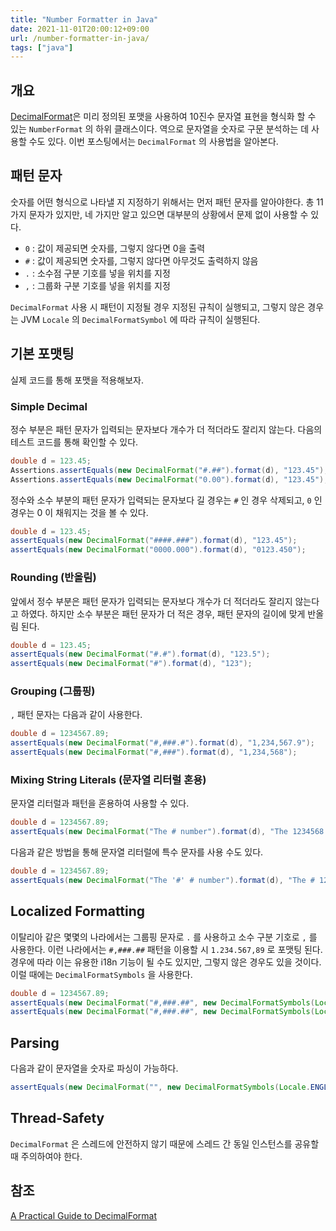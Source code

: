 ```yaml
---
title: "Number Formatter in Java"
date: 2021-11-01T20:00:12+09:00
url: /number-formatter-in-java/
tags: ["java"]
---
```


## 개요

[DecimalFormat](https://docs.oracle.com/en/java/javase/11/docs/api/java.base/java/text/DecimalFormat.html)은 미리 정의된 포맷을 사용하여 10진수 문자열 표현을 형식화 할 수 있는 `NumberFormat` 의 하위 클래스이다. 역으로 문자열을 숫자로 구문 분석하는 데 사용할 수도 있다. 이번 포스팅에서는 `DecimalFormat` 의 사용법을 알아본다.

## 패턴 문자

숫자를 어떤 형식으로 나타낼 지 지정하기 위해서는 먼저 패턴 문자를 알아야한다. 총 11가지 문자가 있지만, 네 가지만 알고 있으면 대부분의 상황에서 문제 없이 사용할 수 있다.

* `0` : 값이 제공되면 숫자를, 그렇지 않다면 0을 출력
* `#` : 값이 제공되면 숫자를, 그렇지 않다면 아무것도 출력하지 않음
* `.` : 소수점 구분 기호를 넣을 위치를 지정
* `,` : 그룹화 구분 기호를 넣을 위치를 지정

`DecimalFormat` 사용 시 패턴이 지정될 경우 지정된 규칙이 실행되고, 그렇지 않은 경우는 JVM `Locale` 의 `DecimalFormatSymbol` 에 따라 규칙이 실행된다.

## 기본 포맷팅

실제 코드를 통해 포맷을 적용해보자.

### Simple Decimal

정수 부분은 패턴 문자가 입력되는 문자보다 개수가 더 적더라도 잘리지 않는다. 다음의 테스트 코드를 통해 확인할 수 있다.

```java
double d = 123.45;
Assertions.assertEquals(new DecimalFormat("#.##").format(d), "123.45");
Assertions.assertEquals(new DecimalFormat("0.00").format(d), "123.45");
```

정수와 소수 부분의 패턴 문자가 입력되는 문자보다 길 경우는 `#` 인 경우 삭제되고, `0` 인 경우는 0 이 채워지는 것을 볼 수 있다.

```java
double d = 123.45;
assertEquals(new DecimalFormat("####.###").format(d), "123.45");
assertEquals(new DecimalFormat("0000.000").format(d), "0123.450");
```

### Rounding (반올림)

앞에서 정수 부분은 패턴 문자가 입력되는 문자보다 개수가 더 적더라도 잘리지 않는다고 하였다. 하지만 소수 부분은 패턴 문자가 더 적은 경우, 패턴 문자의 길이에 맞게 반올림 된다.

```java
double d = 123.45;
assertEquals(new DecimalFormat("#.#").format(d), "123.5");
assertEquals(new DecimalFormat("#").format(d), "123");
```

### Grouping (그룹핑)

`,` 패턴 문자는 다음과 같이 사용한다.

```java
double d = 1234567.89;
assertEquals(new DecimalFormat("#,###.#").format(d), "1,234,567.9");
assertEquals(new DecimalFormat("#,###").format(d), "1,234,568");
```

### Mixing String Literals (문자열 리터럴 혼용)

문자열 리터럴과 패턴을 혼용하여 사용할 수 있다.

```java
double d = 1234567.89;
assertEquals(new DecimalFormat("The # number").format(d), "The 1234568 number");
```

다음과 같은 방법을 통해 문자열 리터럴에 특수 문자를 사용 수도 있다.

```java
double d = 1234567.89;
assertEquals(new DecimalFormat("The '#' # number").format(d), "The # 1234568 number");
```

## Localized Formatting

이탈리아 같은 몇몇의 나라에서는 그룹핑 문자로 `.` 를 사용하고 소수 구분 기호로 `,` 를 사용한다. 이런 나라에서는 `#,###.##` 패턴을 이용할 시 `1.234.567,89` 로 포맷팅 된다. 경우에 따라 이는 유용한 i18n 기능이 될 수도 있지만, 그렇지 않은 경우도 있을 것이다. 이럴 때에는 `DecimalFormatSymbols` 을 사용한다.

```java
double d = 1234567.89;
assertEquals(new DecimalFormat("#,###.##", new DecimalFormatSymbols(Locale.ENGLISH)).format(d), "1,234,567.89");
assertEquals(new DecimalFormat("#,###.##", new DecimalFormatSymbols(Locale.ITALIAN)).format(d), "1.234.567,89");
```

## Parsing

다음과 같이 문자열을 숫자로 파싱이 가능하다.

```java
assertEquals(new DecimalFormat("", new DecimalFormatSymbols(Locale.ENGLISH)).parse("1234567.89"), 1234567.89);
```

## Thread-Safety

`DecimalFormat` 은 스레드에 안전하지 않기 때문에 스레드 간 동일 인스턴스를 공유할 때 주의하여야 한다.

## 참조

[A Practical Guide to DecimalFormat](https://www.baeldung.com/java-decimalformat)

